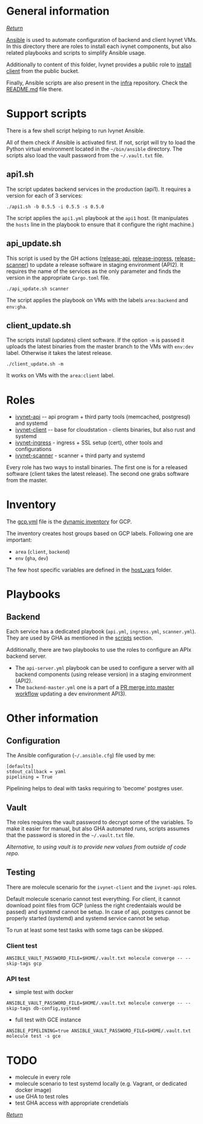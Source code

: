 # General information

_[Return](../README.md)_

[Ansible](https://ansible.readthedocs.io/) is used to automate configuration of backend and client Ivynet VMs.
In this directory there are roles to install each ivynet components, but also related playbooks and scripts to simplify Ansible usage.

Additionally to content of this folder, Ivynet provides a public role to [install client](https://github.com/ivy-net/ivynet-client-ansible) from the public bucket.

Finally, Ansible scripts are also present in the [infra](https://github.com/ivy-net/infra) repository.
Check the [README.md](https://github.com/ivy-net/infra/blob/master/Ansible/README.md) file there.

# Support scripts

There is a few shell script helping to run Ivynet Ansible.


All of them check if Ansible is activated first.
If not, script will try to load the Python virtual environment located in the  `~/bin/ansible` directory.
The scripts also load the vault password from the `~/.vault.txt` file.

## api1.sh

The script updates backend services in the production (api1).
It requires a version for each of 3 services:
```
./api1.sh -b 0.5.5 -i 0.5.5 -s 0.5.0
```
The script applies the `api1.yml` playbook at the `api1` host.
(It manipulates the `hosts` line in the playbook to ensure that it configure the right machine.)

## api_update.sh

This script is used by the GH actions ([release-api](../github/workflows/release-api.yml), [release-ingress](../github/workflows/release-ingress.yml), [release-scanner](../github/workflows/release-scanner.yml)) to update a release software in staging environment (API2).
It requires the name of the services as the only parameter and finds the version in the appropriate `Cargo.toml` file.
```
./api_update.sh scanner
```
The script applies the playbook on VMs with the labels `area:backend` and `env:gha`.

## client_update.sh

The scripts install (updates) client software.
If the option `-m` is passed it uploads the latest binaries from the master branch to the VMs with `env:dev` label.
Otherwise it takes the latest release.
```
./client_update.sh -m
```
It works on VMs with the `area:client` label.

# Roles

* [ivynet-api](roles/ivynet-api) -- api program + third party tools (memcached, postgresql) and systemd
* [ivynet-client](roles/ivynet-client) -- base for cloudstation - clients binaries, but also rust and systemd
* [ivynet-ingress](roles/ivynet-ingress) - ingress + SSL setup (cert), other tools and configurations
* [ivynet-scanner](roles/ivynet-scanner) - scanner + third party and systemd

Every role has two ways to install binaries.
The first one is for a released software (client takes the latest release).
The second one grabs software from the master.

# Inventory

The [gcp.yml](gcp.yml) file is the [dynamic inventory](https://docs.ansible.com/ansible/latest/inventory_guide/intro_dynamic_inventory.html) for GCP.

The inventory creates host groups based on GCP labels.
Following one are important:

- `area` (`client`, `backend`)
- `env` (`gha`, `dev`)

The few host specific variables are defined in the [host_vars](host_vars/) folder.

# Playbooks

## Backend

Each service has a dedicated playbook (`api.yml`, `ingress.yml`, `scanner.yml`).
They are used by GHA as mentioned in the [scripts](#client_update.sh) section.

Additionally, there are two playbooks to use the roles to configure an APIx backend server.

* The `api-server.yml` playbook can be used to configure a server with all backend components (using release version) in a staging environment (API2).
* The `backend-master.yml` one is a part of a [PR merge into master workflow](../github/workflows/master-pr.yml) updating a dev environment API3).

# Other information

## Configuration

The Ansible configuration (`~/.ansible.cfg`) file used by me:

```
[defaults]
stdout_callback = yaml
pipelining = True
```

Pipelining helps to deal with tasks requiring to 'become' postgres user.

## Vault

The roles requires the vault password to decrypt some of the variables.
To make it easier for manual, but also GHA automated runs, scripts assumes that the password is stored in the `~/.vault.txt` file.

_Alternative, to using vault is to provide new values from outside of code repo._


## Testing

There are molecule scenario for the `ivynet-client` and the `ivynet-api` roles.

Default molecule scenario cannot test everything.
For client, it cannot download point files from GCP (unless the right credentaials would be passed) and systemd cannot be setup.
In case of api, postgres cannot be properly started (systemd) and systemd service cannot be setup.

To run at least some test tasks with some tags can be skipped.

### Client test
```
ANSIBLE_VAULT_PASSWORD_FILE=$HOME/.vault.txt molecule converge -- --skip-tags gcp
```

### API test

* simple test with docker
```
ANSIBLE_VAULT_PASSWORD_FILE=$HOME/.vault.txt molecule converge -- --skip-tags db-config,systemd
```
* full test with GCE instance
```
ANSIBLE_PIPELINING=true ANSIBLE_VAULT_PASSWORD_FILE=$HOME/.vault.txt molecule test -s gce
```

# TODO

* molecule in every role
* molecule scenario to test systemd locally (e.g. Vagrant, or dedicated docker image)
* use GHA to test roles
* test GHA access with appropriate crendetials

_[Return](../README.md)_
